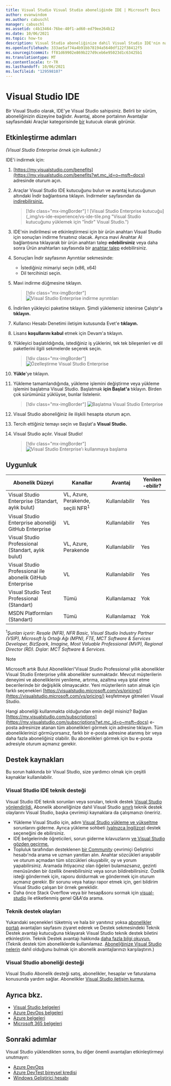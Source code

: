 ```yaml
---
title: Visual Studio Visual Studio aboneliğinde IDE | Microsoft Docs
author: evanwindom
ms.author: cabuschl
manager: cabuschl
ms.assetid: c4b13464-76be-40f1-ad60-ed79ee264b12
ms.date: 10/06/2021
ms.topic: how-to
description: Visual Studio aboneliğinize dahil Visual Studio IDE'nin nasıl indir Visual Studio öğrenin
ms.openlocfilehash: 333ae5af74a4b91bb78194a5640df122f38412f5
ms.sourcegitcommit: ff81d69902e869b227d9ceb6e95023d1c63425b1
ms.translationtype: MT
ms.contentlocale: tr-TR
ms.lasthandoff: 10/06/2021
ms.locfileid: "129598107"
---
```

# <a name="the-visual-studio-ide"></a>Visual Studio IDE

Bir Visual Studio olarak, IDE'ye Visual Studio sahipsiniz.  Belirli bir sürüm, aboneliğinizin düzeyine bağlıdır.  Avantaj, abone portalının Avantajlar sayfasındaki Araçlar kategorisinde [bir](https://my.visualstudio.com/benefits?wt.mc_id=o~msft~docs) kutucuk olarak görünür.

## <a name="activation-steps"></a>Etkinleştirme adımları

*(Visual Studio Enterprise örnek için kullanılır.)*

IDE'i indirmek için:
1. [https://my.visualstudio.com/benefits](https://my.visualstudio.com/benefits?wt.mc_id=o~msft~docs) adresinde oturum açın.
2. Araçlar Visual Studio IDE kutucuğunu bulun ve avantaj  kutucuğunun altındaki İndir bağlantısına tıklayın.  İndirmeler sayfasından da [indirebilirsiniz.](https://my.visualstudio.com/downloads?wt.mc_id=o~msft~docs)
   > [!div class="mx-imgBorder"]
   > ! [Visual Studio Enterprise kutucuğu] (_img/vs-ide-experience/vs-ide-tile.png "Visual Studio kutucuğunu yüklemek için "İndir" Visual Studio.")

3. IDE'nin indirilmesi ve etkinleştirmesi için bir ürün anahtarı Visual Studio için sonuçları indirme fırsatınız olacak. Ayrıca mavi Anahtar Al bağlantısına tıklayarak bir ürün anahtarı talep **edebilirsiniz** veya daha sonra Ürün anahtarları sayfasında bir [anahtar talep](https://my.visualstudio.com/productkeys) edebilirsiniz.
4. Sonuçları İndir sayfasının Ayrıntılar sekmesinde:
   - İstediğiniz mimariyi seçin (x86, x64)
   - Dil tercihinizi seçin.
5. Mavi indirme düğmesine tıklayın.
   > [!div class="mx-imgBorder"]
   > ![Visual Studio Enterprise indirme ayrıntıları](_img/vs-ide-experience/vs-ide-download-details.png "İndirmeye başlamak için ' Indir ' düğmesine tıklayın.")
6. İndirilen yükleyici paketine tıklayın.  Şimdi yüklemeniz istenirse Çalıştır'a **tıklayın.**
7. Kullanıcı Hesabı Denetimi iletişim kutusunda Evet'e **tıklayın.**
8. Lisans **koşullarını kabul** etmek için Devam'a tıklayın.
9. Yükleyici başlatıldığında, istediğiniz iş yüklerini, tek tek bileşenleri ve dil paketlerini ilgili sekmelerde seçerek seçin.
   > [!div class="mx-imgBorder"]
   > ![Özelleştirme Visual Studio Enterprise](_img/vs-ide-experience/vs-ide-customize-install-cropped.png "İş yükleri ve diğer bileşenler için seçimlerinizi yapın.")

10. **Yükle**'ye tıklayın.

11. Yükleme tamamlandığında, yükleme işlemini değiştirme veya yükleme işlemini başlatma Visual Studio.  Başlatmak **için Başlat'a** tıklayın.  Birden çok sürümünüz yüklüyse, bunlar listelenir.
    > [!div class="mx-imgBorder"]
    > ![Başlatma Visual Studio Enterprise](_img/vs-ide-experience/vs-ide-versions.png "Visual Studio başlamak için ' Başlat ' seçeneğine tıklayın.")

12. Visual Studio aboneliğiniz ile ilişkili hesapta oturum açın.

13. Tercih ettiğiniz temayı seçin ve Başlat'a **Visual Studio.**

14. Visual Studio açılır. Visual Studio!

    > [!div class="mx-imgBorder"]
    > ![Visual Studio Enterprise'ı kullanmaya başlama](_img/vs-ide-experience/vs-ide-start-cropped.png "Visual Studio hoş geldiniz!")


## <a name="eligibility"></a>Uygunluk

| Abonelik Düzeyi                                                 |     Kanallar                                            | Avantaj                                                          | Yenilen -ebilir?    |
|--------------------------------------------------------------------|---------------------------------------------------------|------------------------------------------------------------------|---------------|
| Visual Studio Enterprise (Standart, aylık bulut)   | VL, Azure, Perakende, seçili NFR<sup>1</sup> | Kullanılabilir       |  Yes          |
| Visual Studio Enterprise aboneliği GitHub Enterprise   | VL | Kullanılabilir       |  Yes          |
| Visual Studio Professional (Standart, aylık bulut) | VL, Azure, Perakende                                       | Kullanılabilir                                                            |  Yes          |
| Visual Studio Professional ile abonelik GitHub Enterprise | VL   | Kullanılabilir              |  Yes          |
| Visual Studio Test Professional (Standart)                         | Tümü                                            | Kullanılamaz                                             |  Yok         |
| MSDN Platformları (Standart)                                          | Tümü                                              | Kullanılamaz                                              |  Yok          |

<sup>1</sup>*Şunları içerir: Resale (NFR), NFR Basic, Visual Studio Industry Partner (VSIP), Microsoft İş Ortağı Ağı (MPN), FTE, MCT Software & Services Developer, BizSpark, Imagine, Most Valuable Professional (MVP), Regional Director (RD).  Dışlar: MCT Software & Services.*  

> [!NOTE]
> Microsoft artık Bulut Abonelikleri'Visual Studio Professional yıllık abonelikler Visual Studio Enterprise yıllık abonelikler sunmaktadır. Mevcut müşterilerin deneyimi ve aboneliklerini yenileme, artırma, azaltma veya iptal etme becerilerinde bir değişiklik olmayacaktır. Yeni müşterilerin satın almak için farklı seçenekleri [https://visualstudio.microsoft.com/vs/pricing/](https://visualstudio.microsoft.com/vs/pricing/) keşfetmeye gitmeleri Visual Studio.

Hangi aboneliği kullanmakta olduğundan emin değil misiniz?  Bağlan [https://my.visualstudio.com/subscriptions](https://my.visualstudio.com/subscriptions?wt.mc_id=o~msft~docs) e-posta adresinize atanan tüm abonelikleri görmek için adresine tıklayın. Tüm aboneliklerinizi görmüyorsanız, farklı bir e-posta adresine atanmış bir veya daha fazla aboneliğiniz olabilir.  Bu abonelikleri görmek için bu e-posta adresiyle oturum açmanız gerekir.

## <a name="support-resources"></a>Destek kaynakları
Bu sorun hakkında bir Visual Studio, size yardımcı olmak için çeşitli kaynaklar kullanılabilir.

### <a name="visual-studio-ide-technical-support"></a>Visual Studio IDE teknik desteği
 Visual Studio IDE teknik sorunları veya soruları, teknik destek [Visual Studio yönlendirildi.](https://visualstudio.microsoft.com/vs/support/) Abonelik aboneliğinize dahil Visual Studio [sınırlı](vs-tech-support.md) teknik destek olaylarını Visual Studio, başka çevrimiçi kaynaklara da çalışmanızı öneririz.
- Yükleme Visual Studio için, adım [Visual Studio yükleme ve yükseltme](https://docs.microsoft.com/visualstudio/install/troubleshooting-installation-issues) sorunlarını giderme. Ayrıca yükleme sohbeti [(yalnızca İngilizce)](https://visualstudio.microsoft.com/vs/support/#talktous) destek seçeneğini de ebilirsiniz.
- IDE belgelerinde öğreticileri, sorun giderme kılavuzlarını [ve Visual Studio gözden geçirme.](https://docs.microsoft.com/visualstudio/ide/)
- Topluluk tarafından desteklenen [bir Community](https://developercommunity.visualstudio.com/) çevrimiçi Geliştirici hesabı'nda arama ve uzman yanıtları alın. Anahtar sözcükleri arayabilir ve oturum açmadan tüm sözcükleri okuyabilir, oy ve yorum yapabilirsiniz. Aramada ihtiyacınız olan öğeleri bulamazsanız, gezinti menüsünden bir özellik önerebilirsiniz veya sorun bildirebilirsiniz. Özellik isteği göndermek için, raporu doldurmak ve göndermek için oturum açmanız gerekir. Bir sorunu veya hatayı rapor etmek için, geri bildirim Visual Studio çalışan bir örnek gereklidir.
- Daha önce Stack Overflow veya bir hesap&soru sormak için [visual-studio](https://stackoverflow.com/questions/tagged/visual-studio?tab=Newest) ile etiketlenmiş genel Q&A'da arama.

### <a name="technical-support-incidents"></a>Teknik destek olayları
Yukarıdaki seçenekleri tüketmiş ve hala bir yanıtınız yoksa [abonelikler portalı](https://my.visualstudio.com/Benefits) avantajları sayfasını ziyaret ederek ve Destek sekmesindeki Teknik Destek avantajı kutucuğuna tıklayarak Visual Studio teknik destek biletini etkinleştirin. Teknik Destek avantajı hakkında [daha fazla bilgi okuyun.](https://docs.microsoft.com/visualstudio/subscriptions/vs-tech-support) (Teknik destek tüm aboneliklerde kullanılamaz. [Aboneliğinize Visual Studio nelerin](https://visualstudio.microsoft.com/vs/benefits/#azure?cat=visual-studio-enterprise-subscription) dahil olduğunu bulmak için abonelik avantajlarınızı karşılaştırın.)

### <a name="visual-studio-subscription-support"></a>Visual Studio aboneliği desteği
Visual Studio Abonelik desteği satış, abonelikler, hesaplar ve faturalama konusunda yardım sağlar. Abonelikler [Visual Studio iletişim kurma.](https://my.visualstudio.com/gethelp)

## <a name="see-also"></a>Ayrıca bkz.
- [Visual Studio belgeleri](/visualstudio/)
- [Azure DevOps belgeleri](/azure/devops/)
- [Azure belgeleri](/azure/)
- [Microsoft 365 belgeleri](/microsoft-365/)

## <a name="next-steps"></a>Sonraki adımlar
Visual Studio yüklendikten sonra, bu diğer önemli avantajları etkinleştirmeyi unutmayın:
- [Azure DevOps](vs-azure-devops.md)
- [Azure DevTest bireysel kredisi](vs-azure.md)
- [Windows Geliştirici hesabı](vs-windows-dev.md)